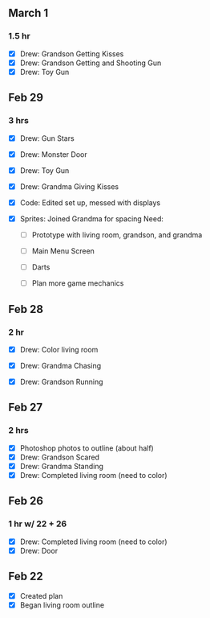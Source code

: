 ## March 1
### 1.5 hr
- [X] Drew: Grandson Getting Kisses
- [X] Drew: Grandson Getting and Shooting Gun
- [X] Drew: Toy Gun

## Feb 29
### 3 hrs
- [X] Drew: Gun Stars
- [X] Drew: Monster Door
- [X] Drew: Toy Gun
- [X] Drew: Grandma Giving Kisses
- [X] Code: Edited set up, messed with displays
- [X] Sprites: Joined Grandma for spacing
    Need:

    - [ ] Prototype with living room, grandson, and grandma
    - [ ] Main Menu Screen
    - [ ] Darts
    - [ ] Plan more game mechanics


## Feb 28
### 2 hr
- [X] Drew: Color living room
- [X] Drew: Grandma Chasing
- [X] Drew: Grandson Running


## Feb 27
### 2 hrs
- [X] Photoshop photos to outline (about half)
- [X] Drew: Grandson Scared 
- [X] Drew: Grandma Standing
- [X] Drew: Completed living room (need to color)

## Feb 26
### 1 hr w/ 22 + 26
- [X] Drew: Completed living room (need to color)
- [X] Drew: Door 

## Feb 22
- [X] Created plan
- [X] Began living room outline